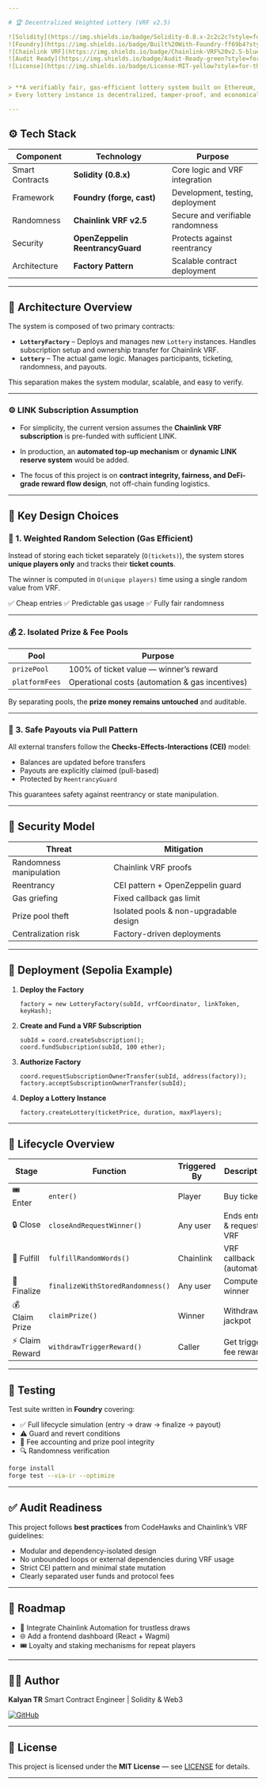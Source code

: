 ```yaml
---

# 🏆 Decentralized Weighted Lottery (VRF v2.5)

![Solidity](https://img.shields.io/badge/Solidity-0.8.x-2c2c2c?style=for-the-badge&logo=solidity)
![Foundry](https://img.shields.io/badge/Built%20With-Foundry-ff69b4?style=for-the-badge&logo=ethereum)
![Chainlink VRF](https://img.shields.io/badge/Chainlink-VRF%20v2.5-blue?style=for-the-badge&logo=chainlink)
![Audit Ready](https://img.shields.io/badge/Audit-Ready-green?style=for-the-badge)
![License](https://img.shields.io/badge/License-MIT-yellow?style=for-the-badge)


> **A verifiably fair, gas-efficient lottery system built on Ethereum, powered by Chainlink VRF v2.5, and deployed using the Factory pattern.**
> Every lottery instance is decentralized, tamper-proof, and economically transparent.

---
```


## ⚙️ Tech Stack

| Component       | Technology                       | Purpose                          |
| --------------- | -------------------------------- | -------------------------------- |
| Smart Contracts | **Solidity (0.8.x)**             | Core logic and VRF integration   |
| Framework       | **Foundry (forge, cast)**        | Development, testing, deployment |
| Randomness      | **Chainlink VRF v2.5**           | Secure and verifiable randomness |
| Security        | **OpenZeppelin ReentrancyGuard** | Protects against reentrancy      |
| Architecture    | **Factory Pattern**              | Scalable contract deployment     |

---

## 🧩 Architecture Overview

The system is composed of two primary contracts:

* **`LotteryFactory`** – Deploys and manages new `Lottery` instances. Handles subscription setup and ownership transfer for Chainlink VRF.
* **`Lottery`** – The actual game logic. Manages participants, ticketing, randomness, and payouts.

This separation makes the system modular, scalable, and easy to verify.

---

### ⚙️ LINK Subscription Assumption

* For simplicity, the current version assumes the **Chainlink VRF subscription** is pre-funded with sufficient LINK.  
* In production, an **automated top-up mechanism** or **dynamic LINK reserve system** would be added.  

* The focus of this project is on **contract integrity, fairness, and DeFi-grade reward flow design**, not off-chain funding logistics.

---

## 🔬 Key Design Choices

### 🎲 1. Weighted Random Selection (Gas Efficient)

Instead of storing each ticket separately (`O(tickets)`), the system stores **unique players only** and tracks their **ticket counts**.

The winner is computed in `O(unique players)` time using a single random value from VRF.

✅ Cheap entries
✅ Predictable gas usage
✅ Fully fair randomness

---

### 💰 2. Isolated Prize & Fee Pools

| Pool           | Purpose                                         |
| -------------- | ----------------------------------------------- |
| `prizePool`    | 100% of ticket value — winner’s reward          |
| `platformFees` | Operational costs (automation & gas incentives) |

By separating pools, the **prize money remains untouched** and auditable.

---

### 🧱 3. Safe Payouts via Pull Pattern

All external transfers follow the **Checks-Effects-Interactions (CEI)** model:

* Balances are updated before transfers
* Payouts are explicitly claimed (pull-based)
* Protected by `ReentrancyGuard`

This guarantees safety against reentrancy or state manipulation.

---

## 🔐 Security Model

| Threat                  | Mitigation                             |
| ----------------------- | -------------------------------------- |
| Randomness manipulation | Chainlink VRF proofs                   |
| Reentrancy              | CEI pattern + OpenZeppelin guard       |
| Gas griefing            | Fixed callback gas limit               |
| Prize pool theft        | Isolated pools & non-upgradable design |
| Centralization risk     | Factory-driven deployments             |

---

## 🚀 Deployment (Sepolia Example)

1. **Deploy the Factory**

   ```solidity
   factory = new LotteryFactory(subId, vrfCoordinator, linkToken, keyHash);
   ```

2. **Create and Fund a VRF Subscription**

   ```solidity
   subId = coord.createSubscription();
   coord.fundSubscription(subId, 100 ether);
   ```

3. **Authorize Factory**

   ```solidity
   coord.requestSubscriptionOwnerTransfer(subId, address(factory));
   factory.acceptSubscriptionOwnerTransfer(subId);
   ```

4. **Deploy a Lottery Instance**

   ```solidity
   factory.createLottery(ticketPrice, duration, maxPlayers);
   ```

---

## 🧠 Lifecycle Overview

| Stage          | Function                         | Triggered By | Description               |
| -------------- | -------------------------------- | ------------ | ------------------------- |
| 🎟 Enter       | `enter()`                        | Player       | Buy tickets               |
| 🔒 Close       | `closeAndRequestWinner()`        | Any user     | Ends entry & requests VRF |
| 🎲 Fulfill     | `fulfillRandomWords()`           | Chainlink    | VRF callback (automated)  |
| 🏁 Finalize    | `finalizeWithStoredRandomness()` | Any user     | Computes winner           |
| 💰 Claim Prize | `claimPrize()`                   | Winner       | Withdraw jackpot          |
| ⚡ Claim Reward | `withdrawTriggerReward()`        | Caller       | Get trigger fee reward    |

---

## 🧪 Testing

Test suite written in **Foundry** covering:

* ✅ Full lifecycle simulation (entry → draw → finalize → payout)
* ⚠️ Guard and revert conditions
* 💸 Fee accounting and prize pool integrity
* 🔍 Randomness verification

```bash
forge install
forge test --via-ir --optimize
```

---

## ✅ Audit Readiness

This project follows **best practices** from CodeHawks and Chainlink’s VRF guidelines:

* Modular and dependency-isolated design
* No unbounded loops or external dependencies during VRF usage
* Strict CEI pattern and minimal state mutation
* Clearly separated user funds and protocol fees

---

## 🧭 Roadmap

* 🔁 Integrate Chainlink Automation for trustless draws
* 🌐 Add a frontend dashboard (React + Wagmi)
* 🎟 Loyalty and staking mechanisms for repeat players

---

## 👨‍💻 Author

**Kalyan TR**
Smart Contract Engineer | Solidity & Web3

[![GitHub](https://img.shields.io/badge/GitHub-tr--Kalyan-black?style=for-the-badge\&logo=github)](https://github.com/tr-Kalyan)

---

## 📄 License

This project is licensed under the **MIT License** — see [LICENSE](LICENSE) for details.

---

